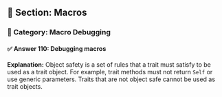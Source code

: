 ## 📘 Section: Macros  
### 🔹 Category: Macro Debugging  
#### ✅ Answer 110: Debugging macros

**Explanation:**
Object safety is a set of rules that a trait must satisfy to be used as a trait object. For example, trait methods must not return `Self` or use generic parameters. Traits that are not object safe cannot be used as trait objects.
